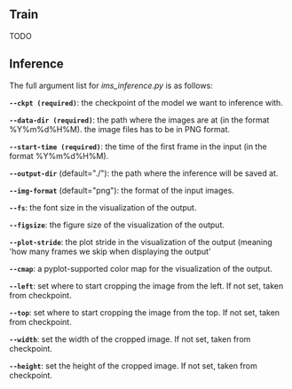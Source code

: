 ## Train

TODO

## Inference

The full argument list for *ims_inference.py* is as follows: 

**`--ckpt (required)`**: the checkpoint of the model we want to inference with. 

**`--data-dir (required)`**: the path where the images are at (in the format %Y%m%d%H%M). the image files has to be in PNG format.

**`--start-time (required)`**: the time of the first frame in the input (in the format %Y%m%d%H%M).

**`--output-dir`** (default="./"): the path where the inference will be saved at.

**`--img-format`** (default="png"): the format of the input images.

**`--fs`**: the font size in the visualization of the output.

**`--figsize`**: the figure size of the visualization of the output.

**`--plot-stride`**: the plot stride in the visualization of the output (meaning 'how many frames we skip when displaying the output'

**`--cmap`**: a pyplot-supported color map for the visualization of the output.

**`--left`**: set where to start cropping the image from the left. If not set, taken from checkpoint.

**`--top`**: set where to start cropping the image from the top. If not set, taken from checkpoint.

**`--width`**: set the width of the cropped image. If not set, taken from checkpoint.

**`--height`**: set the height of the cropped image. If not set, taken from checkpoint.
